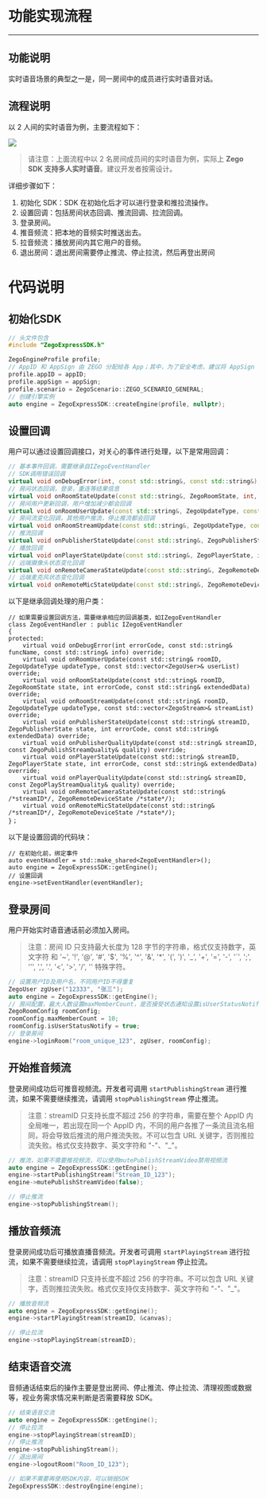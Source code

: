 # 功能实现流程
- - - 

## 功能说明
实时语音场景的典型之一是，同一房间中的成员进行实时语音对话。

## 流程说明
以 2 人间的实时语音为例，主要流程如下：

<Frame width="512" height="auto" caption=""><img src="https://doc-media.zego.im/sdk-doc/Pics/iOS/Applications-InstantAudio/5-InstantAudio-Implementation/flow.png" /></Frame>

> 请注意：上面流程中以 2 名房间成员间的实时语音为例，实际上 **Zego SDK 支持多人实时语音**。建议开发者按需设计。

详细步骤如下：

1. 初始化 SDK：SDK 在初始化后才可以进行登录和推拉流操作。
2. 设置回调：包括房间状态回调、推流回调、拉流回调。
3. 登录房间。
4. 推音频流：把本地的音频实时推送出去。
5. 拉音频流：播放房间内其它用户的音频。
6. 退出房间：退出房间需要停止推流、停止拉流，然后再登出房间

# 代码说明
## 初始化SDK

```c++
// 头文件包含
#include "ZegoExpressSDK.h"

ZegoEngineProfile profile;
// AppID 和 AppSign 由 ZEGO 分配给各 App；其中，为了安全考虑，建议将 AppSign 存储在 App 的业务后台，需要使用时从后台获取
profile.appID = appID;
profile.appSign = appSign;
profile.scenario = ZegoScenario::ZEGO_SCENARIO_GENERAL;
// 创建引擎实例
auto engine = ZegoExpressSDK::createEngine(profile, nullptr);
```
## 设置回调

用户可以通过设置回调接口，对关心的事件进行处理，以下是常用回调：

```c++
// 基本事件回调，需要继承自IZegoEventHandler
// SDK调用错误回调
virtual void onDebugError(int, const std::string&, const std::string&);
// 房间状态回调，登录，重连等结果信息
virtual void onRoomStateUpdate(const std::string&, ZegoRoomState, int, const std::string&);
// 房间用户更新回调，用户增加减少都会回调
virtual void onRoomUserUpdate(const std::string&, ZegoUpdateType, const std::vector<ZegoUser>&);
// 房间流变化回调，其他用户推流，停止推流都会回调
virtual void onRoomStreamUpdate(const std::string&, ZegoUpdateType, const std::vector<ZegoStream>&);
// 推流回调
virtual void onPublisherStateUpdate(const std::string&, ZegoPublisherState, int, const std::string&);
// 播放回调
virtual void onPlayerStateUpdate(const std::string&, ZegoPlayerState, int, const std::string&);
// 远端摄像头状态变化回调
virtual void onRemoteCameraStateUpdate(const std::string&, ZegoRemoteDeviceState);
// 远端麦克风状态变化回调
virtual void onRemoteMicStateUpdate(const std::string&, ZegoRemoteDeviceState);
```
以下是继承回调处理的用户类：
```
// 如果需要设置回调方法，需要继承相应的回调基类，如IZegoEventHandler
class ZegoEventHandler : public IZegoEventHandler
{
protected:
    virtual void onDebugError(int errorCode, const std::string& funcName, const std::string& info) override;
    virtual void onRoomUserUpdate(const std::string& roomID, ZegoUpdateType updateType, const std::vector<ZegoUser>& userList) override;
    virtual void onRoomStateUpdate(const std::string& roomID, ZegoRoomState state, int errorCode, const std::string& extendedData) override;
    virtual void onRoomStreamUpdate(const std::string& roomID, ZegoUpdateType updateType, const std::vector<ZegoStream>& streamList) override;
    virtual void onPublisherStateUpdate(const std::string& streamID, ZegoPublisherState state, int errorCode, const std::string& extendedData) override;
    virtual void onPublisherQualityUpdate(const std::string& streamID, const ZegoPublishStreamQuality& quality) override;
    virtual void onPlayerStateUpdate(const std::string& streamID, ZegoPlayerState state, int errorCode, const std::string& extendedData) override;
    virtual void onPlayerQualityUpdate(const std::string& streamID, const ZegoPlayStreamQuality& quality) override;    
    virtual void onRemoteCameraStateUpdate(const std::string& /*streamID*/, ZegoRemoteDeviceState /*state*/);
    virtual void onRemoteMicStateUpdate(const std::string& /*streamID*/, ZegoRemoteDeviceState /*state*/);
}；
```
以下是设置回调的代码块：
```
// 在初始化前，绑定事件
auto eventHandler = std::make_shared<ZegoEventHandler>();
auto engine = ZegoExpressSDK::getEngine();
// 设置回调
engine->setEventHandler(eventHandler);
```

## 登录房间

用户开始实时语音通话前必须加入房间。

> 注意：房间 ID 只支持最大长度为 128 字节的字符串，格式仅支持数字，英文字符 和 '~', '!', '@', '#', '$', '%', '^', '&', '\*', '(', ')', '_', '+', '=', '-', '`', ';', '’', ',', '.', '\<', '>', '/', '' 特殊字符。

```c++
// 设置用户ID及用户名，不同用户ID不得重复
ZegoUser zgUser("12333", "张三");
auto engine = ZegoExpressSDK::getEngine();
// 房间配置，最大人数设置maxMemberCount，是否接受状态通知设置isUserStatusNotify
ZegoRoomConfig roomConfig;
roomConfig.maxMemberCount = 10;
roomConfig.isUserStatusNotify = true;
// 登录房间
engine->loginRoom("room_unique_123", zgUser, roomConfig);

```

## 开始推音频流

登录房间成功后可推音视频流。开发者可调用 `startPublishingStream` 进行推流，如果不需要继续推流，请调用 `stopPublishingStream` 停止推流。

> 注意：streamID 只支持长度不超过 256 的字符串，需要在整个 AppID 内全局唯一，若出现在同一个 AppID 内，不同的用户各推了一条流且流名相同，将会导致后推流的用户推流失败。不可以包含 URL 关键字，否则推拉流失败。格式仅支持数字、英文字符和 "-"、"_"。

```c++
// 推流，如果不需要推视频流，可以使用mutePublishStreamVideo禁用视频流
auto engine = ZegoExpressSDK::getEngine();	
engine->startPublishingStream("Stream_ID_123");
engine->mutePublishStreamVideo(false);

// 停止推流
engine->stopPublishingStream();
```



## 播放音频流

登录房间成功后可播放直播音频流。开发者可调用 `startPlayingStream` 进行拉流，如果不需要继续拉流，请调用 `stopPlayingStream` 停止拉流。

> 注意：streamID 只支持长度不超过 256 的字符串。不可以包含 URL 关键字，否则推拉流失败。格式仅支持仅支持数字、英文字符和 "-"、"_"。

```c++
// 播放音频流
auto engine = ZegoExpressSDK::getEngine();
engine->startPlayingStream(streamID, &canvas);

// 停止拉流
engine->stopPlayingStream(streamID);
```



## 结束语音交流

音频通话结束后的操作主要是登出房间、停止推流、停止拉流、清理视图或数据等，视业务需求情况来判断是否需要释放 SDK。

```c++
// 结束语音交流
auto engine = ZegoExpressSDK::getEngine();
// 停止拉流
engine->stopPlayingStream(streamID);
// 停止推流
engine->stopPublishingStream();
// 退出房间
engine->logoutRoom("Room_ID_123");

// 如果不需要再使用SDK内容，可以销毁SDK
ZegoExpressSDK::destroyEngine(engine);
```
